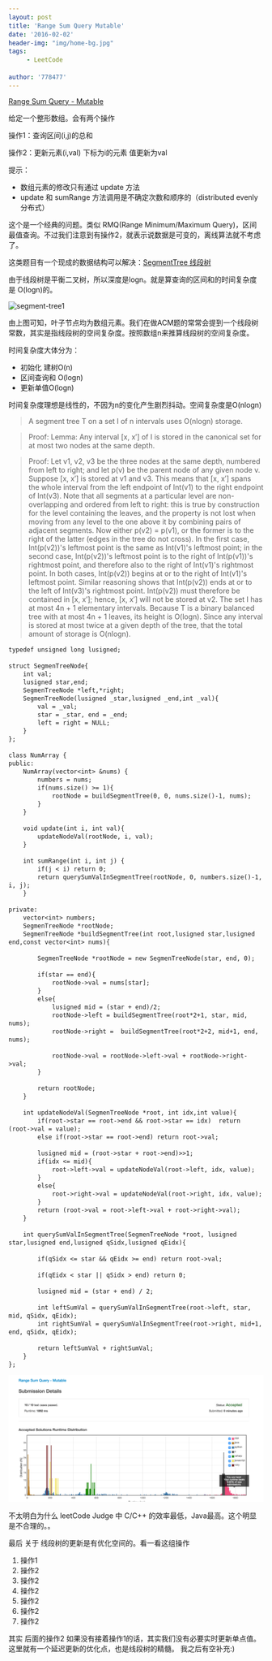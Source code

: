 ```yaml
---
layout: post
title: 'Range Sum Query Mutable'
date: '2016-02-02'
header-img: "img/home-bg.jpg"
tags:
     - LeetCode
     
author: '778477'
---
```


[Range Sum Query - Mutable](https://leetcode.com/problems/range-sum-query-mutable/)


给定一个整形数组。会有两个操作

操作1：查询区间(i,j)的总和

操作2：更新元素(i,val) 下标为i的元素 值更新为val


提示：

 * 数组元素的修改只有通过 update 方法
 * update 和 sumRange 方法调用是不确定次数和顺序的（distributed evenly 分布式）
 

这个是一个经典的问题。类似 RMQ(Range Minimum/Maximum Query)，区间最值查询。不过我们注意到有操作2，就表示说数据是可变的，离线算法就不考虑了。

这类题目有一个现成的数据结构可以解决：[SegmentTree 线段树](https://en.wikipedia.org/wiki/Segment_tree)

由于线段树是平衡二叉树，所以深度是logn。就是算查询的区间和的时间复杂度是 O(logn)的。

![segment-tree1](http://d1gjlxt8vb0knt.cloudfront.net//wp-content/uploads/segment-tree1.png)

由上图可知，叶子节点均为数组元素。我们在做ACM题的常常会提到一个线段树常数，其实是指线段树的空间复杂度。按照数组n来推算线段树的空间复杂度。

时间复杂度大体分为： 

* 初始化 建树O(n) 
* 区间查询和 O(logn) 
* 更新单值O(logn) 

时间复杂度理想是线性的，不因为n的变化产生剧烈抖动。空间复杂度是O(nlogn)

> A segment tree T on a set I of n intervals uses O(nlogn) storage.

> Proof:
Lemma: Any interval [x, x′] of I is stored in the canonical set for at most two nodes at the    same depth.

> Proof: Let v1, v2, v3 be the three nodes at the same depth, numbered from left to right; and let p(v) be the parent node of any given node v. Suppose [x, x′] is stored at v1 and v3. This means that [x, x′] spans the whole interval from the left endpoint of Int(v1) to the right endpoint of Int(v3). Note that all segments at a particular level are non-overlapping and ordered from left to right: this is true by construction for the level containing the leaves, and the property is not lost when moving from any level to the one above it by combining pairs of adjacent segments. Now either p(v2) = p(v1), or the former is to the right of the latter (edges in the tree do not cross). In the first case, Int(p(v2))'s leftmost point is the same as Int(v1)'s leftmost point; in the second case, Int(p(v2))'s leftmost point is to the right of Int(p(v1))'s rightmost point, and therefore also to the right of Int(v1)'s rightmost point. In both cases, Int(p(v2)) begins at or to the right of Int(v1)'s leftmost point. Similar reasoning shows that Int(p(v2)) ends at or to the left of Int(v3)'s rightmost point. Int(p(v2)) must therefore be contained in [x, x′]; hence, [x, x′] will not be stored at v2.
The set I has at most 4n + 1 elementary intervals. Because T is a binary balanced tree with at most 4n + 1 leaves, its height is O(logn). Since any interval is stored at most twice at a given depth of the tree, that the total amount of storage is O(nlogn).




```
typedef unsigned long lusigned;

struct SegmenTreeNode{
    int val;
    lusigned star,end;
    SegmenTreeNode *left,*right;
    SegmenTreeNode(lusigned _star,lusigned _end,int _val){
        val = _val;
        star = _star, end = _end;
        left = right = NULL;
    }
};

class NumArray {
public:
    NumArray(vector<int> &nums) {
        numbers = nums;
        if(nums.size() >= 1){
            rootNode = buildSegmentTree(0, 0, nums.size()-1, nums);
        }
    }
    
    void update(int i, int val){
        updateNodeVal(rootNode, i, val);
    }
    
    int sumRange(int i, int j) {
        if(j < i) return 0;
        return querySumValInSegmentTree(rootNode, 0, numbers.size()-1, i, j);
    }
    
private:
    vector<int> numbers;
    SegmenTreeNode *rootNode;
    SegmenTreeNode *buildSegmentTree(int root,lusigned star,lusigned end,const vector<int> nums){
        
        SegmenTreeNode *rootNode = new SegmenTreeNode(star, end, 0);
        
        if(star == end){
            rootNode->val = nums[star];
        }
        else{
            lusigned mid = (star + end)/2;
            rootNode->left = buildSegmentTree(root*2+1, star, mid, nums);
            rootNode->right =  buildSegmentTree(root*2+2, mid+1, end, nums);
            
            rootNode->val = rootNode->left->val + rootNode->right->val;
        }
        
        return rootNode;
    }
    
    int updateNodeVal(SegmenTreeNode *root, int idx,int value){
        if(root->star == root->end && root->star == idx)  return (root->val = value);
        else if(root->star == root->end) return root->val;
        
        lusigned mid = (root->star + root->end)>>1;
        if(idx <= mid){
            root->left->val = updateNodeVal(root->left, idx, value);
        }
        else{
            root->right->val = updateNodeVal(root->right, idx, value);
        }
        return (root->val = root->left->val + root->right->val);
    }
    
    int querySumValInSegmentTree(SegmenTreeNode *root, lusigned star,lusigned end,lusigned qSidx,lusigned qEidx){
        
        if(qSidx <= star && qEidx >= end) return root->val;
        
        if(qEidx < star || qSidx > end) return 0;
        
        lusigned mid = (star + end) / 2;
        
        int leftSumVal = querySumValInSegmentTree(root->left, star, mid, qSidx, qEidx);
        int rightSumVal = querySumValInSegmentTree(root->right, mid+1, end, qSidx, qEidx);
        
        return leftSumVal + rightSumVal;
    }
};

```

![accepted](https://raw.githubusercontent.com/778477/778477.github.io/master/img/Range%20Sum%20Query%20Accepted.png)

不太明白为什么 leetCode Judge 中 C/C++ 的效率最低，Java最高。这个明显是不合理的。。

最后 关于 线段树的更新是有优化空间的。看一看这组操作

 1. 操作1
 2. 操作2 
 3. 操作2
 4. 操作2
 5. 操作2
 6. 操作2
 7. 操作2

其实 后面的操作2 如果没有接着操作1的话，其实我们没有必要实时更新单点值。这里就有一个延迟更新的优化点，也是线段树的精髓。 我之后有空补充:)